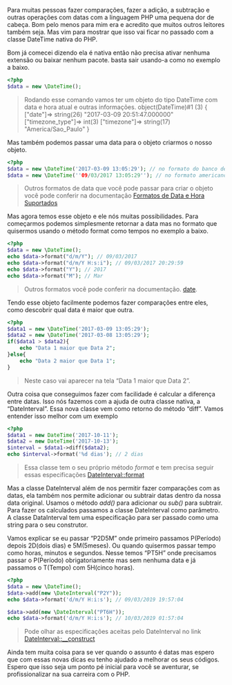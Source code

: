 Para muitas pessoas fazer comparações, fazer a adição, a subtração e outras operações com datas com a linguagem PHP uma pequena dor de cabeça. Bom pelo menos para mim era e acredito que muitos outros leitores também seja. Mas vim para mostrar que isso vai ficar no passado com a classe DateTime nativa do PHP.

Bom já comecei dizendo ela é nativa então não precisa ativar nenhuma extensão ou baixar nenhum pacote. basta sair usando-a como no exemplo a baixo.
```php
<?php
$data = new \DateTime();
```
> Rodando esse comando vamos ter um objeto do tipo DateTime com data e hora atual e outras informações.
object(DateTime)#1 (3) { ["date"]=> string(26) "2017-03-09 20:51:47.000000" ["timezone_type"]=> int(3) ["timezone"]=> string(17) "America/Sao_Paulo" }

Mas também podemos passar uma data para o objeto criarmos o nosso objeto.
```php
<?php
$data = new \DateTime('2017-03-09 13:05:29'); // no formato do banco de dados
$data = new \DateTime(''09/03/2017 13:05:29''); // no formato americano
```
> Outros formatos de data que você pode passar para criar o objeto você pode conferir na documentação [Formatos de Data e Hora Suportados](http://php.net/manual/pt_BR/datetime.formats.php)

Mas agora temos esse objeto e ele nós muitas possibilidades. Para começarmos podemos simplesmente retornar a data mas no formato que quisermos usando o método format como tempos no exemplo a baixo.

```php
<?php
$data = new \DateTime();
echo $data->format("d/m/Y"); // 09/03/2017
echo $data->format("d/m/Y H:s:i"); // 09/03/2017 20:29:59
echo $data->format("Y"); // 2017
echo $data->format("M"); // Mar
```
> Outros formatos você pode conferir na documentação.
[date](http://php.net/manual/pt_BR/function.date.php).

Tendo esse objeto facilmente podemos fazer comparações entre eles, como descobrir qual data é maior que outra.
```php
<?php
$data1 = new \DateTime('2017-03-09 13:05:29');
$data2 = new \DateTime('2017-03-08 13:05:29');
if($data1 > $data2){
	echo "Data 1 maior que Data 2";
}else{
	echo "Data 2 maior que Data 1";
}
```
> Neste caso vai aparecer na tela “Data 1 maior que Data 2”.

Outra coisa que conseguimos fazer com facilidade é calcular a diferença entre datas. Isso nós fazemos com a ajuda de outra classe nativa, a “DateInterval”. Essa nova classe vem como retorno do método “diff”. Vamos entender isso melhor com um exemplo

```php
<?php
$data1 = new DateTime('2017-10-11');
$data2 = new DateTime('2017-10-13');
$interval = $data1->diff($data2);
echo $interval->format('%d dias'); // 2 dias
```
> Essa classe tem o seu próprio método *format* e tem precisa seguir essas especificações [DateInterval::format](http://php.net/manual/pt_BR/dateinterval.format.php)

Mas a classe DateInterval além de nos permitir fazer comparações com as datas, ela também nos permite adicionar ou subtrair datas dentro da nossa data original. Usamos o método *add()* para adicionar ou *sub()* para subtrair. Para fazer os calculados passamos a classe DateInterval como parâmetro. A classe DataInterval tem uma especificação para ser passado como uma string para o seu construtor.

Vamos explicar se eu passar “P2D5M” onde primeiro passamos P(Período) depois 2D(dois dias) e 5M(5meses). Ou quando quisermos passar tempo como horas, minutos e segundos. Nesse temos “PT5H” onde precisamos passar o P(Período) obrigatoriamente mas sem nenhuma data e já passamos o T(Tempo) com 5H(cinco horas).

```php
<?php
$data = new \DateTime();
$data->add(new \DateInterval("P2Y"));
echo $data->format('d/m/Y H:i:s'); // 09/03/2019 19:57:04

$data->add(new \DateInterval("PT6H"));
echo $data->format('d/m/Y H:i:s'); // 10/03/2019 01:57:04

```
> Pode olhar as especificações aceitas pelo DateInterval no link [DateInterval::__construct](http://php.net/manual/pt_BR/dateinterval.construct.php)


Ainda tem muita coisa para se ver quando o assunto é datas mas espero que com essas novas dicas eu tenho ajudado a melhorar os seus códigos. Espero que isso seja um ponto pé inicial para você se aventurar, se profissionalizar na sua carreira com o PHP.
